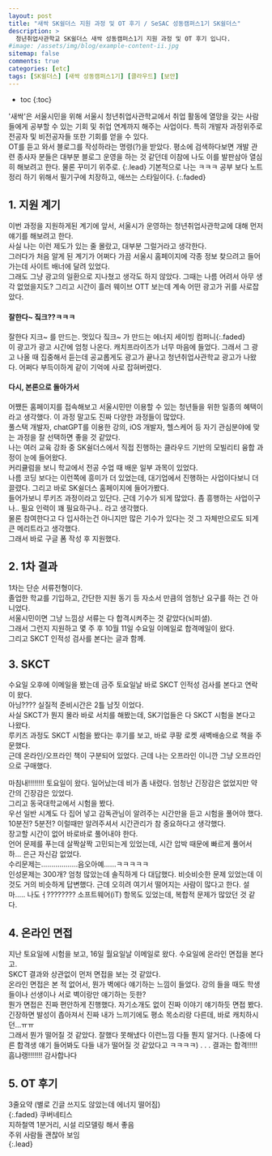 ```yaml
---
layout: post
title: "새싹 SK쉴더스 지원 과정 및 OT 후기 / SeSAC 성동캠퍼스1기 SK쉴더스"
description: >
  청년취업사관학교 SK쉴더스 새싹 성동캠퍼스1기 지원 과정 및 OT 후기 입니다.
#image: /assets/img/blog/example-content-ii.jpg
sitemap: false
comments: true
categories: [etc]
tags: [SK쉴더스] [새싹 성동캠퍼스1기] [클라우드] [보안]
---
```

* toc
{:toc}

'새싹'은 서울시민을 위해 서울시 청년취업사관학교에서 취업 활동에 열망을 갖는 사람들에게 공부할 수 있는 기회 및 취업 연계까지 해주는 사업이다. 특히 개발자 과정위주로 전공자 및 비전공자들 또한 기회를 얻을 수 있다.  
OT를 듣고 와서 블로그를 작성하라는 명령(?)을 받았다. 평소에 검색하다보면 개발 관련 종사자 분들은 대부분 
블로그 운영을 하는 것 같던데 이참에 나도 이를 발판삼아 열심히 해보려고 한다. 물론 꾸미기 위주로. 
{:.lead} 
기본적으로 나는 ㅋㅋㅋ 공부 보다 노트 정리 하기 위해서 필기구에 치장하고, 애쓰는 스타일이다.
{:.faded}

## 1. 지원 계기

이번 과정을 지원하게된 계기에 앞서, 서울시가 운영하는 청년취업사관학교에 대해 먼저 얘기를 해보려고 한다.  
사실 나는 이런 제도가 있는 줄 몰랐고, 대부분 그럴거라고 생각한다.   
그러다가 처음 알게 된 계기가 어쩌다 가끔 서울시 홈페이지에 각종 정보 찾으려고 들어가는데 사이트 배너에 달려 있었다.  
그래도 그냥 광고의 일환으로 지나쳤고 생각도 하지 않았다. 
그때는 나름 어려서 아무 생각 없었을지도? 그리고 시간이 흘러 웨이브 OTT 보는데 계속 어떤 광고가 귀를 사로잡았다.  

#### 잘한다~ 짘크??ㅋㅋㅋ

잘한다 지크~ 를 만드는. 멋있다 짘크~ 가 만드는 에너지 세이빙 컴퍼니{:.faded}  
이 광고가 광고 시간에 엄청 나온다. 캐치프라이즈가 너무 마음에 들었다. 그래서 그 광고 나올 때 집중해서 듣는데 공교롭게도 광고가 끝나고 청년취업사관학교 광고가 나왔다.  어쩌다 부득이하게 같이 기억에 사로 잡혀버렸다.  


#### 다시, 본론으로 돌아가서

어쨌든 홈페이지를 접속해보고 서울시민만 이용할 수 있는 청년들을 위한 일종의 혜택이라고 생각했다. 이 과정 말고도 진짜 다양한 과정들이 많았다.  
풀스택 개발자, chatGPT를 이용한 강의, iOS 개발자, 헬스케어 등 자기 관심분야에 맞는 과정을 잘 선택하면 좋을 것 같았다.  
나는 여러 교육 강좌 중 SK쉴더스에서 직접 진행하는 클라우드 기반의 모빌리티 융합 과정이 눈에 들어왔다.  
커리큘럼을 보니 학교에서 전공 수업 때 배운 일부 과목이 있었다.  
나름 코딩 보다는 이런쪽에 흥미가 더 있었는데, 대기업에서 진행하는 사업이다보니 더 끌렸다. 그리고 바로 SK쉴더스 홈페이지에 들어가봤다.  
들어가보니 루키즈 과정이라고 있단다. 근데 기수가 되게 많았다. 좀 흥행하는 사업이구나.. 필요 인력이 꽤 필요하구나.. 라고 생각했다.  
물론 참여한다고 다 입사하는건 아니지만 많은 기수가 있다는 것 그 자체만으로도 되게 큰 메리트라고 생각했다.  
그래서 바로 구글 폼 작성 후 지원했다.

## 2. 1차 결과

1차는 단순 서류전형이다.<br>
졸업한 학교를 기입하고, 간단한 지원 동기 등 자소서 만큼의 엄청난 요구를 하는 건 아니었다.<br>
서울시민이면 그냥 느낌상 서류는 다 합격시켜주는 것 같았다(뇌피셜).<br>
그래서 그런지 지원하고 몇 주 후 10월 11일 수요일 이메일로 합격메일이 왔다.<br>
그리고 SKCT 인적성 검사를 본다는 글과 함께.<br>

## 3. SKCT

수요일 오후에 이메일을 봤는데 금주 토요일날 바로 SKCT 인적성 검사를 본다고 연락이 왔다.  
아닝???? 실질적 준비시간은 2틀 남짓 이었다.  
사실 SKCT가 뭔지 몰라 바로 서치를 해봤는데, SK기업들은 다 SKCT 시험을 본다고 나왔다.  
루키즈 과정도 SKCT 시험을 봤다는 후기를 보고, 바로 쿠팡 로켓 새벽배송으로 책을 주문했다.  
근데 온라인/오프라인 책이 구분되어 있었다. 근데 나는 오프라인 이니깐 그냥 오프라인으로 구매했다.

마침내!!!!!!!! 토요일이 왔다. 일어났는데 비가 좀 내렸다. 엄청난 긴장감은 없었지만 약간의 긴장감은 있었다.  
그리고 동국대학교에서 시험을 봤다.  
우선 일반 시계도 다 집어 넣고 감독관님이 알려주는 시간만을 듣고 시험을 풀어야 했다. 10분전? 5분전? 이럴때만 알려주셔서 시간관리가 참 중요하다고 생각했다.  
장고할 시간이 없어 바로바로 풀어내야 한다.  
언어 문제를 푸는데 살짝살짝 고민되는게 있었는데, 시간 압박 때문에 빠르게 풀어서 하... 은근 자신감 없었다.  
수리문제는..................음오아예......ㅋㅋㅋㅋㅋ  
인성문제는 300개? 엄청 많았는데 솔직하게 다 대답했다. 비슷비슷한 문제 있었는데 이것도 거의 비슷하게 답변했다. 근데 오히려 여기서 떨어지는 사람이 많다고 한다. 설마..... 나도ㅓ????????
소프트웨어(iT) 항목도 있었는데, 복합적 문제가 많았던 것 같다.


## 4. 온라인 면접

지난 토요일에 시험을 보고, 16일 월요일날 이메일로 왔다. 수요일에 온라인 면접을 본다고.  
SKCT 결과와 상관없이 먼저 면접을 보는 것 같았다.  
온라인 면접은 본 적 없어서, 뭔가 벽에다 얘기하는 느낌이 들었다. 강의 들을 때도 학생들이나 선생이나 서로 벽이랑만 얘기하는 듯한?  
뭔가 면접은 진짜 편안하게 진행했다. 자기소개도 없이 진짜 이야기 얘기하듯 면접 봤다.  
긴장하면 발성이 좁아져서 진짜 내가 느끼기에도 평소 목소리랑 다른데, 바로 캐치하시던...ㅠㅠ  
그래서 뭔가 떨어질 것 같았다. 잘했다 못해냈다 이런느낌 다들 뭔지 알거다. (나중에 다른 합격생 얘기 들어봐도 다들 내가 떨어질 것 같았다고 ㅋㅋㅋㅋ)
.
.
.
결과는 합격!!!!! 흠냐랭!!!!!!! 감사합나다

## 5. OT 후기

3줄요약
(별로 긴글 쓰지도 않았는데 에너지 떨어짐)<br>
{:.faded}
쿠버네티스<br>
지하철역 1분거리, 시설 리모델링 해서 좋음<br>
주위 사람들 괜찮아 보임<br>
{:.lead}
